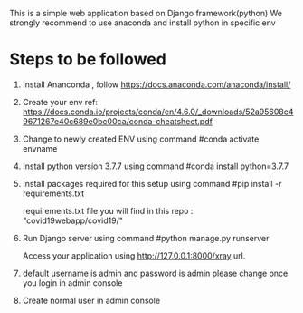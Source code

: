 This is a simple web application based on Django framework(python)
We strongly recommend to use anaconda and install python in specific env

# Steps to be followed

1.	Install Ananconda , follow  https://docs.anaconda.com/anaconda/install/
2.	Create your env ref: https://docs.conda.io/projects/conda/en/4.6.0/_downloads/52a95608c49671267e40c689e0bc00ca/conda-cheatsheet.pdf 
3.	Change to newly created ENV using command
    #conda activate envname
4.	Install python version 3.7.7 using command 
    #conda install python=3.7.7
5.	Install packages required for this setup using command
    #pip install -r requirements.txt

    requirements.txt file you will find in this repo : "covid19webapp/covid19/"
    
6.	Run Django server using  command
    #python manage.py runserver
    
    Access your application using http://127.0.0.1:8000/xray url. 
    
7.  default username is admin and password is admin
    please change once you login in admin console

8.  Create normal user in admin console


